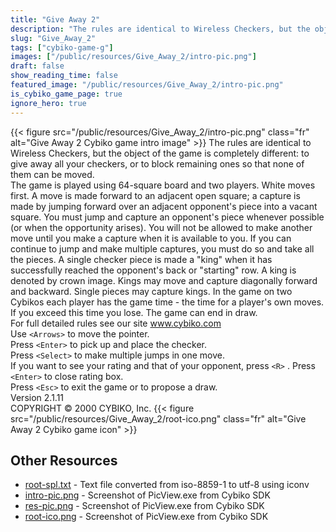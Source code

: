 ```yaml
---
title: "Give Away 2"
description: "The rules are identical to Wireless Checkers, but the object of the game is completely different: to give away all your checkers, or to block remaining ones so that none of them can be moved. The game is played using 64-square board and two players. White moves first. A move is ..."
slug: "Give_Away_2"
tags: ["cybiko-game-g"]
images: ["/public/resources/Give_Away_2/intro-pic.png"]
draft: false
show_reading_time: false
featured_image: "/public/resources/Give_Away_2/intro-pic.png"
is_cybiko_game_page: true
ignore_hero: true
---
```

{{< figure src="/public/resources/Give_Away_2/intro-pic.png" class="fr" alt="Give Away 2 Cybiko game intro image" >}}
The rules are identical to Wireless Checkers, but the object of the game is completely different: to give away all your checkers, or to block remaining ones so that none of them can be moved. \
The game is played using 64-square board and two players. White moves first. A move is made forward to an adjacent open square; a capture is made by jumping forward over an adjacent opponent's piece into a vacant square. You must jump and capture an opponent's piece whenever possible (or when the opportunity arises). You will not be allowed to make another move until you make a capture when it is available to you. If you can continue to jump and make multiple captures, you must do so and take all the pieces. A single checker piece is made a "king" when it has successfully reached the opponent's back or "starting" row. A king is denoted by crown image. Kings may move and capture diagonally forward and backward. Single pieces may capture kings. In the game on two Cybikos each player has the game time - the time for a player's own moves. If you exceed this time you lose. The game can end in draw. \
For full detailed rules see our site www.cybiko.com \
Use `<Arrows>`  to move the pointer. \
Press `<Enter>`  to pick up and place the checker. \
Press `<Select>`  to make multiple jumps in one move. \
If you want to see your rating and that of your opponent, press `<R>` . Press `<Enter>`  to close rating box. \
Press `<Esc>`  to exit the game or to propose a draw. \
Version 2.1.11 \
COPYRIGHT © 2000 CYBIKO, Inc. {{< figure src="/public/resources/Give_Away_2/root-ico.png" class="fr" alt="Give Away 2 Cybiko game icon" >}}

## Other Resources
* [root-spl.txt](/public/resources/Give_Away_2/root-spl.txt) - Text file converted from iso-8859-1 to utf-8 using iconv
* [intro-pic.png](/public/resources/Give_Away_2/intro-pic.png) - Screenshot of PicView.exe from Cybiko SDK
* [res-pic.png](/public/resources/Give_Away_2/res-pic.png) - Screenshot of PicView.exe from Cybiko SDK
* [root-ico.png](/public/resources/Give_Away_2/root-ico.png) - Screenshot of PicView.exe from Cybiko SDK
